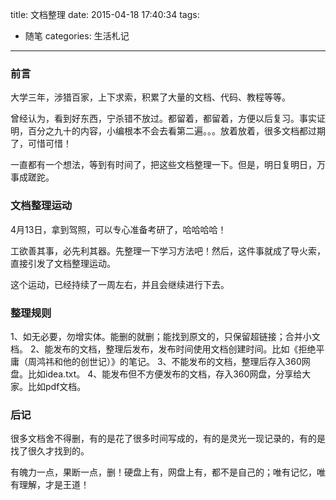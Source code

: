 title: 文档整理
date: 2015-04-18 17:40:34
tags:
- 随笔
categories: 生活札记
---

### 前言

大学三年，涉猎百家，上下求索，积累了大量的文档、代码、教程等等。

曾经认为，看到好东西，宁杀错不放过。都留着，都留着，方便以后复习。事实证明，百分之九十的内容，小编根本不会去看第二遍。。。放着放着，很多文档都过期了，可惜可惜！

一直都有一个想法，等到有时间了，把这些文档整理一下。但是，明日复明日，万事成蹉跎。

### 文档整理运动
4月13日，拿到驾照，可以专心准备考研了，哈哈哈哈！

工欲善其事，必先利其器。先整理一下学习方法吧！然后，这件事就成了导火索，直接引发了文档整理运动。

这个运动，已经持续了一周左右，并且会继续进行下去。
<!--more-->
### 整理规则
1、如无必要，勿增实体。能删的就删；能找到原文的，只保留超链接；合并小文档。
2、能发布的文档，整理后发布，发布时间使用文档创建时间。比如《拒绝平庸（周鸿祎和他的创世记）》的笔记。
3、不能发布的文档，整理后存入360网盘。比如idea.txt。
4、能发布但不方便发布的文档，存入360网盘，分享给大家。比如pdf文档。

### 后记
很多文档舍不得删，有的是花了很多时间写成的，有的是灵光一现记录的，有的是找了很久才找到的。

有魄力一点，果断一点，删！硬盘上有，网盘上有，都不是自己的；唯有记忆，唯有理解，才是王道！


